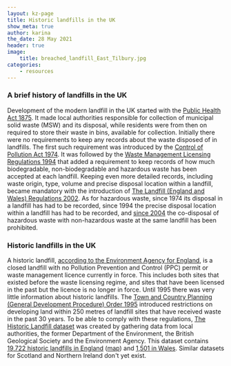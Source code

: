 ```yaml
---
layout: kz-page
title: Historic landfills in the UK
show_meta: true
author: karina
the_date: 28 May 2021
header: true
image:
    title: breached_landfill_East_Tilbury.jpg
categories:
    - resources
---
```


### A brief history of landfills in the UK

Development of the modern landfill in the UK started with the [Public Health Act 1875][14].
It made local authorities responsible for collection of municipal solid waste (MSW) and its disposal, while residents were from then on required to store their waste in bins, available for collection. 
Initially there were no requirements to keep any records about the waste disposed of in landfills.
The first such requirement was introduced by the [Control of Pollution Act 1974][7]. 
It was followed by the [Waste Management Licensing Regulations 1994][8] that added a requirement to keep records of how much biodegradable, non-biodegradable and hazardous waste has been accepted at each landfill. 
Keeping even more detailed records, including waste origin, type, volume and precise disposal location within a landfill, became mandatory with the introduction of [The Landfill (England and Wales) Regulations 2002][9]. 
As for hazardous waste, since 1974 its disposal in a landfill has had to be recorded, since 1994 the precise disposal location within a landfill has had to be recorded, and [since 2004][15] the co-disposal of hazardous waste with non-hazardous waste at the same landfill has been prohibited.




### Historic landfills in the UK

A historic landfill, [according to the Environment Agency for England][5], is a closed landfill with no Pollution Prevention and Control (PPC) permit or waste management licence currently in force. 
This includes both sites that existed before the waste licensing regime, and sites that have been licensed in the past but the licence is no longer in force. 
Until 1995 there was very little information about historic landfills. 
The [Town and Country Planning (General Development Procedure) Order 1995][1] introduced restrictions on developing land within 250 metres of landfill sites that have received waste in the past 30 years. 
To be able to comply with these regulations, [The Historic Landfill dataset][5] was created by gathering data from local authorities, the former Department of the Environment, the British Geological Society and the Environment Agency.
This dataset contains [19,722 historic landfills in England][6] ([map][4]) and [1,501 in Wales][16]. <!-- 21224 total -->
Similar datasets for Scotland and Northern Ireland don't yet exist.






































[1]: https://data.gov.uk/dataset/17edf94f-6de3-4034-b66b-004ebd0dd010/historic-landfill-sites
[2]: https://web.archive.org/web/20181221094532/https://www.wrap.org.uk/sites/files/wrap/Feasability%20and%20Viability%20of%20LFMR%20Scotland%20190413_0.pdf
[3]: https://www.theguardian.com/environment/2016/may/05/pollution-risk-from-over-1000-landfill-sites-england-wales-coastal-erosion
[4]: https://data.catchmentbasedapproach.org/datasets/c769994eaa9b4b8d90ae9967dd58ad5a/
[5]: http://apps.environment-agency.gov.uk/wiyby/37829.aspx
[6]: https://environment.data.gov.uk/DefraDataDownload/?mapService=EA/HistoricLandfill&Mode=spatial
[7]: https://www.legislation.gov.uk/ukpga/1974/40
[8]: https://www.legislation.gov.uk/uksi/1994/1056/contents/made
[9]: https://www.legislation.gov.uk/uksi/2002/1559/contents/made
[10]: https://www.bbc.com/news/uk-england-devon-20066264
[11]: https://www.belfasttelegraph.co.uk/news/republic-of-ireland/rubbish-dump-washing-into-sea-31081310.html
[12]: https://dec.alaska.gov/eh/solid-waste/wear-project/
[13]: https://www.couriermail.com.au/news/queensland/moreton-island-rubbish-tip-exposed-by-erosion-threatens-pristine-coastline/news-story/27bc239e7189da64dc8f2849144bc1f9
[14]: https://www.legislation.gov.uk/ukpga/Vict/38-39/55/contents
[15]: https://www.hse.gov.uk/waste/hazardouswaste.htm
[16]: https://datamap.gov.wales/layers/inspire-nrw:NRW_Historic_Landfill_Sites


